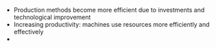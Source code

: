 
- Production methods become more efficient due to investments and technological improvement
- Increasing productivity: machines use resources more efficiently and effectively
- 
